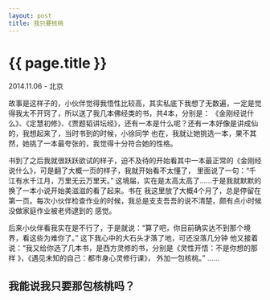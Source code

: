 ```yaml
---
layout: post
title: 我只要核桃
---
```


{{ page.title }}
================

<p class="meta"> 2014.11.06 - 北京</p>

故事是这样子的，小伙伴觉得我悟性比较高，其实私底下我想了无数遍，一定是觉得我太不开窍了，所以送了我几本佛经类的书，共4本，分别是：
《金刚经说什么》、《定慧初修》、《贾题韬讲坛经》，还有一本是什么呢？还有一本好像是讲成仙的，我想起来了，当时书到的时候，小徐同学
也在，我就让她挑选一本，果不其然，她挑了一本最夸张的，我觉得十分符合她的性格。

书到了之后我就很跃跃欲试的样子，迫不及待的开始看其中一本最正常的《金刚经说什么》，可是翻了大概一页的样子，我就开始看不太懂了，
里面说了一句：“千江有水千江月，万里无云万里天。” 这境届，实在是太高太高了……于是我就默默的换了一本小说开始美滋滋的看了起来。书在
我这里放了大概4个月了，总是停留在第一页。每次小伙伴检查作业的时候，我总是支支吾吾的说不清楚，颇有点小时候没做家庭作业被老师逮到的
感觉。

后来小伙伴看我实在是不行了，于是就说：“算了吧，你目前确实达不到那个境界，看这些为难你了。” 这下我心中的大石头才落了地，可还没落几分钟
他又接着说：“我又给你选了几本书，是西方灵修的书，分别是《灵性开悟：不是你想的那样 》，《遇见未知的自己：都市身心灵修行课》，
外加一包核桃。” ……

## 我能说我只要那包核桃吗？


